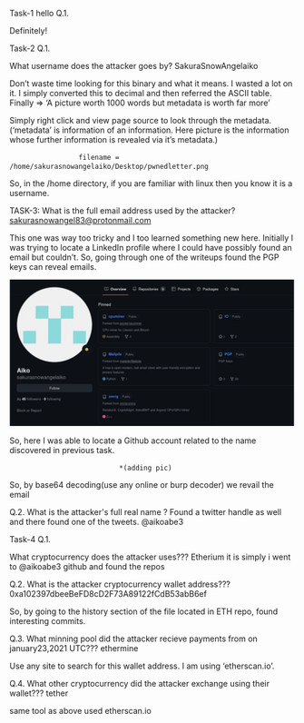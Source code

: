 Task-1 hello
Q.1.


Definitely!

Task-2
Q.1.

What username does the attacker goes by?
SakuraSnowAngelaiko


Don’t waste time looking for this binary and what it means. I wasted a lot on it. I simply converted this to decimal and then referred the ASCII table.
Finally => ‘A picture worth 1000 words but metadata is worth far more’

Simply right click and view page source to look through the metadata.
(‘metadata’ is information of an information. Here picture is the information whose further information is revealed via it’s metadata.)


                     filename = /home/sakurasnowangelaiko/Desktop/pwnedletter.png

                     
So, in the /home directory, if you are familiar with linux then you know it is a username.




TASK-3:
What is the full email address used by the attacker?
                           sakurasnowangel83@protonmail.com


This one was way too tricky and I too learned something new here. Initially I was trying to locate a LinkedIn profile
where I could have possibly found an email but couldn’t.
So, going through one of the writeups found the PGP keys can reveal emails.






                        
![Website Screenshot](../Screenshot%20(122).png)




So, here I was able to locate a Github account related to the name discovered in previous task.



                               *(adding pic)


So, by base64 decoding(use any online or burp decoder) we revail the email

Q.2.
What is the attacker's full real name ?
Found a twitter handle as well and there found one of the tweets.
@aikoabe3



Task-4
Q.1.

What cryptocurrency does the attacker uses???
Etherium it is
simply i went to @aikoabe3 github and found the repos

Q.2.
What is the attacker cryptocurrency wallet address???
0xa102397dbeeBeFD8cD2F73A89122fCdB53abB6ef

So, by going to the history section of the file located in ETH repo, found interesting commits.



Q.3.
What minning pool did the attacker recieve payments from on january23,2021 UTC???
ethermine



Use any site to search for this wallet address. I am using ‘etherscan.io’.



Q.4.
What other cryptocurrency did the attacker exchange using their wallet???
tether

same tool as above used etherscan.io

